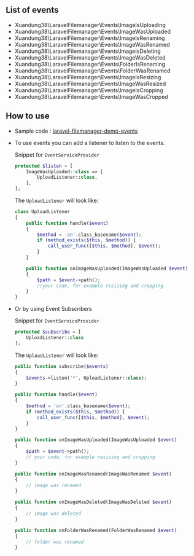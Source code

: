 ## List of events
 * Xuandung38\LaravelFilemanager\Events\ImageIsUploading
 * Xuandung38\LaravelFilemanager\Events\ImageWasUploaded
 * Xuandung38\LaravelFilemanager\Events\ImageIsRenaming
 * Xuandung38\LaravelFilemanager\Events\ImageWasRenamed
 * Xuandung38\LaravelFilemanager\Events\ImageIsDeleting
 * Xuandung38\LaravelFilemanager\Events\ImageWasDeleted
 * Xuandung38\LaravelFilemanager\Events\FolderIsRenaming
 * Xuandung38\LaravelFilemanager\Events\FolderWasRenamed
 * Xuandung38\LaravelFilemanager\Events\ImageIsResizing
 * Xuandung38\LaravelFilemanager\Events\ImageWasResized
 * Xuandung38\LaravelFilemanager\Events\ImageIsCropping
 * Xuandung38\LaravelFilemanager\Events\ImageWasCropped


## How to use
 * Sample code : [laravel-filemanager-demo-events](https://github.com/Xuandung38/laravel-filemanager-demo-events)
 * To use events you can add a listener to listen to the events.

    Snippet for `EventServiceProvider`

    ```php
    protected $listen = [
        ImageWasUploaded::class => [
            UploadListener::class,
        ],
    ];
    ```

    The `UploadListener` will look like:

    ```php
    class UploadListener
    {
        public function handle($event)
        {
            $method = 'on'.class_basename($event);
            if (method_exists($this, $method)) {
                call_user_func([$this, $method], $event);
            }
        }

        public function onImageWasUploaded(ImageWasUploaded $event)
        {
            $path = $event->path();
            //your code, for example resizing and cropping
        }
    }
    ```

 * Or by using Event Subscribers

    Snippet for `EventServiceProvider`

    ```php
    protected $subscribe = [
        UploadListener::class
    ];
    ```

    The `UploadListener` will look like:

    ```php
    public function subscribe($events)
    {
        $events->listen('*', UploadListener::class);
    }

    public function handle($event)
    {
        $method = 'on'.class_basename($event);
        if (method_exists($this, $method)) {
            call_user_func([$this, $method], $event);
        }
    }

    public function onImageWasUploaded(ImageWasUploaded $event)
    {
        $path = $event->path();
        // your code, for example resizing and cropping
    }

    public function onImageWasRenamed(ImageWasRenamed $event)
    {
        // image was renamed
    }

    public function onImageWasDeleted(ImageWasDeleted $event)
    {
        // image was deleted
    }

    public function onFolderWasRenamed(FolderWasRenamed $event)
    {
        // folder was renamed
    }
    ```
